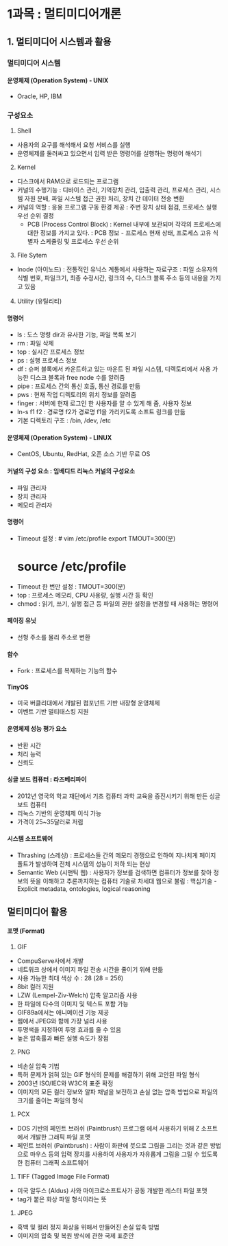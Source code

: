 # 1과목 : 멀티미디어개론

## 1. 멀티미디어 시스템과 활용

### 멀티미디어 시스템

#### 운영체제 (Operation System) - UNIX

- Oracle, HP, IBM

### 구성요소

1. Shell

- 사용자의 요구를 해석해서 요청 서비스를 실행
- 운영체제를 둘러싸고 있으면서 입력 받은 명령어를 실행하는 명령어 해석기

2. Kernel

- 디스크에서 RAM으로 로드되는 프로그램
- 커널의 수행기능
  : 디바이스 관리, 기억장치 관리, 입출력 관리, 프로세스
  관리, 시스템 자원 분배, 파일 시스템 접근 권한 처리,
  장치 간 데이터 전송 변환
- 커널의 역할
  : 응용 프로그램 구동 환경 제공
  : 주변 장치 상태 점검, 프로세스 실행 우선 순위 결정
  - PCB (Process Control Block)
    : Kernel 내부에 보관되며 각각의 프로세스에 대한
    정보를 가지고 있다.
    : PCB 정보 - 프로세스 현재 상태, 프로세스 고유 식
    별자 스케쥴링 및 프로세스 우선 순위

3. File Sytem

- Inode (아이노드)
  : 전통적인 유닉스 계통에서 사용하는 자료구조
  : 파일 소유자의 식별 번호, 파일크기, 최종 수정시간,
  링크의 수, 디스크 블록 주소 등의 내용을 가지고 있음

4. Utility (유틸리티)

#### 명령어

- ls : 도스 명령 dir과 유사한 기능, 파일 목록 보기
- rm : 파일 삭제
- top : 실시간 프로세스 정보
- ps : 실행 프로세스 정보
- df : 슈퍼 블록에서 카운트하고 있는 마운트 된 파일
  시스템, 디렉토리에서 사용 가능한 디스크 블록과
  free node 수를 알려줌
- pipe : 프로세스 간의 통신 호출, 통신 경로를 만듦
- pws : 현재 작업 디렉토리의 위치 정보를 알려줌
- finger : 서버에 현재 로그인 한 사용자를 알 수 있게
  해 줌, 사용자 정보
- ln-s f1 f2 : 경로명 f2가 경로명 f1을 가리키도록
  소프트 링크를 만듦
- 기본 디렉토리 구조 : /bin, /dev, /etc

#### 운영체제 (Operation System) - LINUX

- CentOS, Ubuntu, RedHat, 오픈 소스 기반 무료 OS

#### 커널의 구성 요소 : 임베디드 리눅스 커널의 구성요소

- 파일 관리자
- 장치 관리자
- 메모리 관리자

#### 명령어

- Timeout 설정
  : # vim /etc/profile
  export TMOUT=300(분)
  # source /etc/profile
- Timeout 한 번만 설정
  : TMOUT=300(분)
- top : 프로세스 메모리, CPU 사용량, 실행 시간 등 확인
- chmod : 읽기, 쓰기, 실행 접근 등 파일의 권한 설정을
  변경할 때 사용하는 명령어

#### 페이징 유닛

- 선형 주소를 물리 주소로 변환

#### 함수

- Fork : 프로세스를 복제하는 기능의 함수

#### TinyOS

- 미국 버클리대에서 개발된 컴포넌트 기반 내장형 운영체제
- 이벤트 기반 멀티태스킹 지원

#### 운영체제 성능 평가 요소

- 반환 시간
- 처리 능력
- 신뢰도

#### 싱글 보드 컴퓨터 : 라즈베리파이

- 2012년 영국의 학교 재단에서 기초 컴퓨터 과학 교육을 증진시키기 위해 만든 싱글 보드 컴퓨터
- 리눅스 기반의 운영체제 이식 가능
- 가격이 25~35달러로 저렴

#### 시스템 소프트웨어

- Thrashing (스레싱)
  : 프로세스들 간의 메모리 경쟁으로 인하여 지나치게
  페이지 폴트가 발생하여 전체 시스템의 성능이 저하
  되는 현상
- Semantic Web (시맨틱 웹)
  : 사용자가 정보를 검색하면 컴퓨터가 정보를 찾아
  정보의 뜻을 이해하고 추론까지하는 컴퓨터 기술로
  차세대 웹으로 불림
  : 핵심기술 - Explicit metadata, ontologies,
  logical reasoning

## 멀티미디어 활용

#### 포맷 (Format)

1. GIF

- CompuServe사에서 개발
- 네트워크 상에서 이미지 파일 전송 시간을 줄이기 위해
  만듦
- 사용 가능한 최대 색상 수 : 28 (28 = 256)
- 8bit 컬러 지원
- LZW (Lempel-Ziv-Welch) 압축 알고리즘 사용
- 한 파일에 다수의 이미지 및 텍스트 포함 가능
- GIF89a에서는 애니메이션 기능 제공
- 웹에서 JPEG와 함께 가장 널리 사용
- 투명색을 지정하여 투명 효과를 줄 수 있음
- 높은 압축률과 빠른 실행 속도가 장점

2. PNG

- 비손실 압축 기법
- 특허 문제가 얽혀 있는 GIF 형식의 문제를 해결하기
  위해 고안된 파일 형식
- 2003년 ISO/IEC와 W3C의 표준 확정
- 이미지의 모든 컬러 정보와 알파 채널을 보전하고 손실
  없는 압축 방법으로 파일의 크기를 줄이는 파일의 형식

1. PCX

- DOS 기반의 페인트 브러쉬 (Paintbrush) 프로그램
  에서 사용하기 위해 Z 소프트에서 개발한 그래픽 파일
  포맷
- 페인트 브러쉬 (Paintbrush)
  : 사람이 화판에 붓으로 그림을 그리는 것과 같은 방법
  으로 마우스 등의 입력 장치를 사용하여 사용자가
  자유롭게 그림을 그릴 수 있도록 한 컴퓨터 그래픽
  소프트웨어

1. TIFF (Tagged Image File Format)

- 미국 알두스 (Aldus) 사와 마이크로소프트사가 공동
  개발한 레스터 파일 포맷
- tag가 붙은 화상 파일 형식이라는 뜻

1. JPEG

- 흑백 및 컬러 정지 화상을 위해서 만들어진 손실 압축
  방법
- 이미지의 압축 및 복원 방식에 관한 국제 표준안
